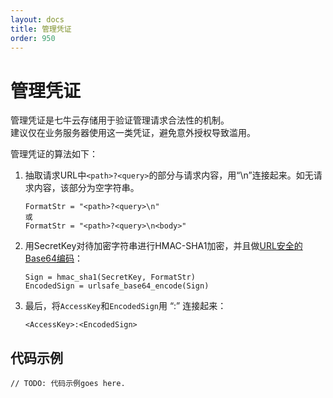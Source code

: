 ```yaml
---
layout: docs
title: 管理凭证
order: 950
---
```


<a name="access-token"></a>
# 管理凭证

管理凭证是七牛云存储用于验证管理请求合法性的机制。  
建议仅在业务服务器使用这一类凭证，避免意外授权导致滥用。  

管理凭证的算法如下：  

1. 抽取请求URL中`<path>?<query>`的部分与请求内容，用“\n”连接起来。如无请求内容，该部分为空字符串。  

    ```
    FormatStr = "<path>?<query>\n"
    或
    FormatStr = "<path>?<query>\n<body>"
    ```

2. 用SecretKey对待加密字符串进行HMAC-SHA1加密，并且做[URL安全的Base64编码][urlsafeBase64]：

    ```
    Sign = hmac_sha1(SecretKey, FormatStr)
    EncodedSign = urlsafe_base64_encode(Sign)
    ```

3. 最后，将`AccessKey`和`EncodedSign`用 “:” 连接起来：  

    ```
    <AccessKey>:<EncodedSign>
    ```

## 代码示例

```
// TODO: 代码示例goes here.
```
[urlsafeBase64]: http://docs.qiniu.com/api/v6/terminology.html#URLSafeBase64 "URL安全的Base64编码"
